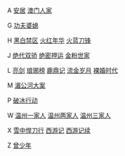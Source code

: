A
[安居](https://pcrock88.github.io/zb/lxj/A/安居.m3u)
[澳门人家](https://pcrock88.github.io/zb/lxj/A/澳门人家.m3u)

G
[功夫婆媳](https://pcrock88.github.io/zb/lxj/G/功夫婆媳.m3u)

H
[黑白禁区](https://pcrock88.github.io/zb/lxj/H/黑白禁区.m3u)
[火红年华](https://pcrock88.github.io/zb/lxj/H/火红年华.m3u)
[火蓝刀锋](https://pcrock88.github.io/zb/lxj/H/火蓝刀锋.m3u)

J
[绝代双骄](https://pcrock88.github.io/zb/lxj/J/绝代双骄.m3u)
[绝密押运](https://pcrock88.github.io/zb/lxj/J/绝密押运.m3u)
[金粉世家](https://pcrock88.github.io/zb/lxj/J/金粉世家.m3u)

L
[亮剑](https://pcrock88.github.io/zb/lxj/L/亮剑.m3u)
[琅琊榜](https://pcrock88.github.io/zb/lxj/L/琅琊榜.m3u)
[鹿鼎记](https://pcrock88.github.io/zb/lxj/L/鹿鼎记.m3u)
[流金岁月](https://pcrock88.github.io/zb/lxj/L/流金岁月.m3u)
[裸婚时代](https://pcrock88.github.io/zb/lxj/L/裸婚时代.m3u)

M
[湄公河大案](https://pcrock88.github.io/zb/lxj/M/湄公河大案.m3u)

P
[破冰行动](https://pcrock88.github.io/zb/lxj/P/破冰行动.m3u)

W
[温州一家人](https://pcrock88.github.io/zb/lxj/W/温州一家人.m3u)
[温州两家人](https://pcrock88.github.io/zb/lxj/W/温州两家人.m3u)
[温州三家人](https://pcrock88.github.io/zb/lxj/W/温州三家人.m3u)

X
[雪中悍刀行](https://pcrock88.github.io/zb/lxj/X/雪中悍刀行.m3u)
[西游记](https://pcrock88.github.io/zb/lxj/X/西游记-1986.m3u)
[西游记续](https://pcrock88.github.io/zb/lxj/X/西游记续.m3u)

Z
[曾少年](https://pcrock88.github.io/zb/lxj/曾少年.m3u)

